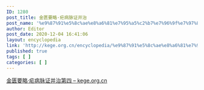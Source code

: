```yaml
---
ID: 1280
post_title: 金匮要略·疟病脉证并治
post_name: '%e9%87%91%e5%8c%ae%e8%a6%81%e7%95%a5%c2%b7%e7%96%9f%e7%97%85%e8%84%89%e8%af%81%e5%b9%b6%e6%b2%bb'
author: Editor
post_date: 2020-12-04 16:41:06
layout: encyclopedia
link: 'http://kege.org.cn/encyclopedia/%e9%87%91%e5%8c%ae%e8%a6%81%e7%95%a5%c2%b7%e7%96%9f%e7%97%85%e8%84%89%e8%af%81%e5%b9%b6%e6%b2%bb'
published: true
tags: [ ]
categories: [ ]
---
```

<!-- wp:paragraph -->
<p><a href="http://kege.org.cn/1196">金匮要略·疟病脉证并治第四 – kege.org.cn</a></p>
<!-- /wp:paragraph -->